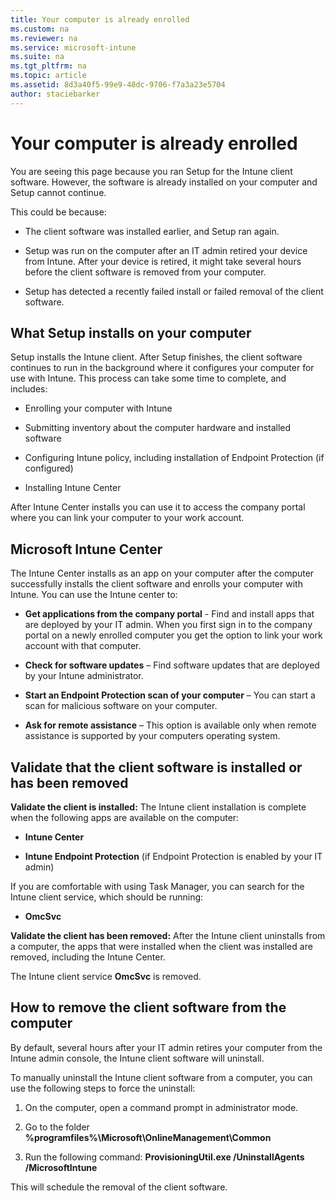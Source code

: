 ```yaml
---
title: Your computer is already enrolled
ms.custom: na
ms.reviewer: na
ms.service: microsoft-intune
ms.suite: na
ms.tgt_pltfrm: na
ms.topic: article
ms.assetid: 8d3a40f5-99e9-48dc-9706-f7a3a23e5704
author: staciebarker
---
```


# Your computer is already enrolled
You are seeing this page because you ran Setup for the Intune client software. However, the software is already installed on your computer and Setup cannot continue.

This could be because:

-   The client software was installed earlier, and Setup ran again.

-   Setup was run on the computer after an IT admin retired your device from Intune. After your device is retired, it might take several hours before the client software is removed from your computer.

-   Setup has detected a recently failed install or failed removal of the client software.

## What Setup installs on your computer
Setup installs the Intune client. After Setup finishes, the client software continues to run in the background where it configures your computer for use with Intune. This process can take some time to complete, and includes:

-   Enrolling your computer with Intune

-   Submitting inventory about the computer hardware and installed software

-   Configuring Intune policy, including installation of Endpoint Protection (if configured)

-   Installing Intune Center

After Intune Center installs you can use it to access the company portal where you can link your computer to your work account.

## Microsoft Intune Center
The Intune Center installs as an app on your computer after the computer successfully installs the client software and enrolls your computer with Intune. You can use the Intune center to:

-   **Get applications from the company portal** - Find and install apps that are deployed by your IT admin. When you first sign in to the company portal on a newly enrolled computer you get the option to link your work account with that computer.

-   **Check for software updates** – Find software updates that are deployed by your Intune administrator.

-   **Start an Endpoint Protection scan of your computer** – You can start a scan for malicious software on your computer.

-   **Ask for remote assistance** – This option is available only when remote assistance is supported by your computers operating system.

## Validate that the client software is installed or has been removed
**Validate the client is installed:**
The Intune client installation is complete when the following apps are available on the computer:

-   **Intune Center**

-   **Intune Endpoint Protection** (if Endpoint Protection is enabled by your IT admin)

If you are comfortable with using Task Manager, you can search for the Intune client service, which should be running:

-   **OmcSvc**

**Validate the client has been removed:**
After the Intune client uninstalls from a computer, the apps that were installed when the client was installed are removed, including the Intune Center.

The Intune client service **OmcSvc** is removed.

## How to remove the client software from the computer
By default, several hours after your IT admin retires your computer from the Intune admin console, the Intune client software will uninstall.

To manually uninstall the Intune client software from a computer, you can use the following steps to force the uninstall:

1.  On the computer, open a command prompt in administrator mode.

2.  Go to the folder **%programfiles%\Microsoft\OnlineManagement\Common**

3.  Run the following command: **ProvisioningUtil.exe /UninstallAgents /MicrosoftIntune**

This will schedule the removal of the client software.

